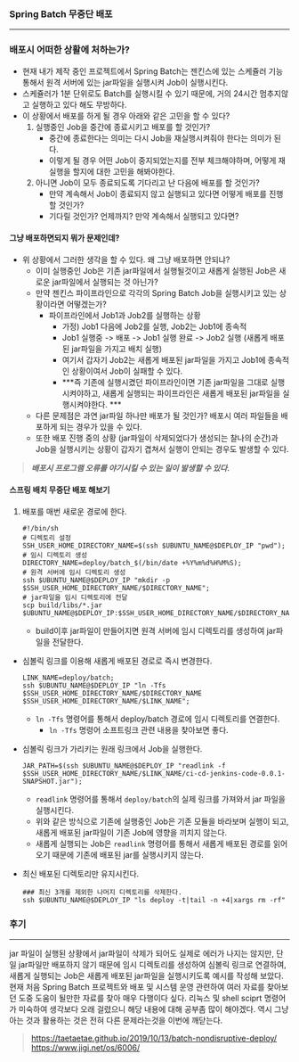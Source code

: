 ### Spring Batch 무중단 배포
---

### 배포시 어떠한 상활에 처하는가?
- 현재 내가 제작 중인 프로젝트에서 Spring Batch는 젠킨스에 있는 스케쥴러 기능 통해서 원격 서버에 있는 jar파일을 실행시켜 Job이 실행시킨다.
- 스케쥴러가 1분 단위로도 Batch를 실행시킬 수 있기 때문에, 거의 24시간 멈추지않고 실행하고 있다 해도 무방하다.
- 이 상황에서 배포를 하게 될 경우 아래와 같은 고민을 할 수 있다?
  1. 실행중인 Job을 중간에 종료시키고 배포를 할 것인가?
      - 중간에 종료한다는 의미는 다시 Job을 재실행시켜줘야 한다는 의미가 된다.
      - 이렇게 될 경우 어떤 Job이 중지되었는지를 전부 체크해야하며, 어떻게 재실행을 할지에 대한 고민을 해봐야한다.
  2. 아니면 Job이 모두 종료되도록 기다리고 난 다음에 배포를 할 것인가?
      - 만약 계속해서 Job이 종료되지 않고 실행되고 있다면 어떻게 배포를 진행할 것인가?
      - 기다릴 것인가? 언제까지? 만약 계속해서 실행되고 있다면?

#### 그냥 배포하면되지 뭐가 문제인데?
- 위 상황에서 그러한 생각을 할 수 있다. 왜 그냥 배포하면 안되냐?
  - 이미 실행중인 Job은 기존 jar파일에서 실행될것이고 새롭게 실행된 Job은 새로운 jar파일에서 실행되는 것 아닌가?
  - 만약 젠킨스 파이프라인으로 각각의 Spring Batch Job을 실행시키고 있는 상황이라면 어떻겠는가?
    - 파이프라인에서 Job1과 Job2를 실행하는 상황
      - 가정) Job1 다음에 Job2를 실행, Job2는 Job1에 종속적
      - Job1 실행중 -> 배포 -> Job1 실행 완료 -> Job2 실행 (새롭게 배포된 jar파일을 가지고 배치 실행)
      - 여기서 갑자기 Job2는 새롭게 배포된 jar파일을 가지고 Job1에 종속적인 상황이여서 Job이 실패할 수 있다.
      - ***즉 기존에 실행시켰던 파이프라인이면 기존 jar파일을 그대로 실행시켜야하고, 새롭게 실행되는 파이프라인은 새롭게 배포된 jar파일을 실행시켜야한다. ***
  - 다른 문제점은 과연 jar파일 하나만 배포가 될 것인가? 배포시 여러 파일들을 배포하게 되는 경우가 있을 수 있다.
  - 또한 배포 진행 중의 상황 (jar파일이 삭제되었다가 생성되는 찰나의 순간)과 Job을 실행시키는 상황이 갑자기 겹쳐서 실행이 안되는 경우도 발생할 수 있다.
> ***배포시 프로그램 오류를 야기시킬 수 있는 일이 발생할 수 있다.***

#### 스프링 배치 무중단 배포 해보기
1. 배포를 매번 새로운 경로에 한다.
    ```shell
    #!/bin/sh
    # 디렉토리 설정
    SSH_USER_HOME_DIRECTORY_NAME=$(ssh $UBUNTU_NAME@$DEPLOY_IP "pwd");
    # 임시 디렉토리 생성
    DIRECTORY_NAME=deploy/batch_$(/bin/date +%Y%m%d%H%M%S);
    # 원격 서버에 임시 디렉토리 생성
    ssh $UBUNTU_NAME@$DEPLOY_IP "mkdir -p $SSH_USER_HOME_DIRECTORY_NAME/$DIRECTORY_NAME";
    # jar파일을 임시 디렉토리에 전달
    scp build/libs/*.jar $UBUNTU_NAME@$DEPLOY_IP:$SSH_USER_HOME_DIRECTORY_NAME/$DIRECTORY_NAME;
    ```
    - build이후 jar파일이 만들어지면 원격 서버에 임시 디렉토리를 생성하여 jar파일을 전달한다.
- 심볼릭 링크를 이용해 새롭게 배포된 경로로 즉시 변경한다.
    ```shell
    LINK_NAME=deploy/batch;
    ssh $UBUNTU_NAME@$DEPLOY_IP "ln -Tfs $SSH_USER_HOME_DIRECTORY_NAME/$DIRECTORY_NAME $SSH_USER_HOME_DIRECTORY_NAME/$LINK_NAME";
    ```
    - `ln -Tfs` 명령어를 통해서 deploy/batch 경로에 임시 디렉토리를 연결한다.
      - `ln -Tfs` 명령어 소프트링크 관련 내용을 찾아보면 좋다. 
- 심볼릭 링크가 가리키는 원래 링크에서 Job을 실행한다.
    
    ```shell
    JAR_PATH=$(ssh $UBUNTU_NAME@$DEPLOY_IP "readlink -f $SSH_USER_HOME_DIRECTORY_NAME/$LINK_NAME/ci-cd-jenkins-code-0.0.1-SNAPSHOT.jar");
    ```
    - `readlink` 명령어를 통해서 `deploy/batch`의 실제 링크를 가져와서 jar 파일을 실행시킨다.
    - 위와 같은 방식으로 기존에 실행중인 Job은 기존 모듈을 바라보며 실행이 되고, 새롭게 배포된 jar파일이 기존 Job에 영향을 끼치지 않는다.
    - 새롭게 실행되는 Job은 `readlink` 명령어를 통해서 새롭게 배포된 경로를 읽어오기 때문에 기존에 배포된 jar를 실행시키지 않는다.
- 최신 배포된 디렉토리만 유지시킨다.
    ```shell
    ### 최신 3개를 제외한 나머지 디렉토리를 삭제한다.
    ssh $UBUNTU_NAME@$DEPLOY_IP "ls deploy -t|tail -n +4|xargs rm -rf"
    ```

### 후기
---

jar 파일이 실행된 상황에서 jar파일이 삭제가 되어도 실제로 에러가 나지는 않지만, 단일 jar파일만 배포하지 않기 때문에 임시 디렉토리를 생성하여 심볼릭 링크로 연결하여, 새롭게 실행되는 Job은 새롭게 배포된 jar파일을 실행시키도록 예시를 작성해 보았다. 현재 처음 Spring Batch 프로젝트와 배포 및 시스템 운영 관련하여 여러 자료를 찾아보던 도중 도움이 될만한 자료를 찾아 매우 다행이다 싶다. 리눅스 및 shell sciprt 명령어가 미숙하여 생각보다 오래 걸렸으니 해당 내용에 대해 공부좀 많이 해야겠다. 역시 그냥 아는 것과 활용하는 것은 전혀 다른 문제라는것을 이번에 깨닫는다.

> https://taetaetae.github.io/2019/10/13/batch-nondisruptive-deploy/ <br/>
> https://www.jigi.net/os/6006/ <br>
